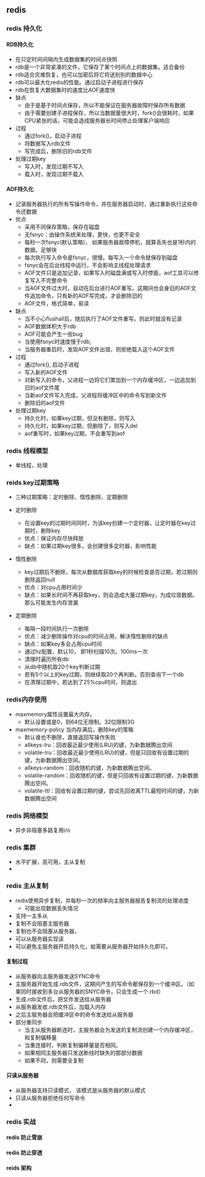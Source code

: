 ## redis
 
### redis 持久化

#### RDB持久化
 * 在只定时间间隔内生成数据集的时间点快照
 * rdb是一个非常紧凑的文件，它保存了某个时间点上的数据集。适合备份
 * rdb适合灾难恢复，也可以加密后将它将送别别的数据中心
 * rdb可以最大化redis的性能。通过启动子进程进行保存
 * rdb在恢复大数据集时的速度比AOF速度快
 * 缺点
   + 由于是基于时间点保存，所以不能保证在服务器故障时保存所有数据
   + 由于需要创建子进程保存，所以当数据量很大时，fork()会很耗时，如果CPU紧张的话，可能会造成服务器长时间停止处理客户端响应
 * 过程
   + 通过fork()，启动子进程
   + 将数据写入rdb文件
   + 写完成后，删除旧的rdb文件
 * 处理过期key
   + 写入时，发现过期不写入
   + 载入时，发现过期不载入
#### AOF持久化
 * 记录服务器执行的所有写操作命令，并在服务器启动时，通过重新执行这些命令还数据
 * 优点
   + 采用不同保存策略，保存在磁盘
   + 无fsnyc：由操作系统来处理，更快，也更不安全
   + 每秒一次fsnyc(默认策略)， 如果服务器故障停机，就算丢失也是1秒内的数据。足够快
   + 每次执行写入命令是fsnyc，很慢。每写入一个命令就保存到磁盘
   + fsnyc会在后台线程中运行，不会影响主线程处理请求
   + AOF文件只是追加记录，如果写入时磁盘满或写入时停面，aof工具可以修复写入不完整命令
   + 当AOF文件过大时，自动在后台进行AOF重写。这期间也会身旧的AOF文件追加命令，只有新的AOF写完成，才会删除旧的
   + AOF文件，格式简单，易读
 * 缺点
   + 当不小心flushall后，随后执行了AOF文件重写。则此时就没有记录
   + AOF数据体积大于rdb
   + AOF可能会产生一些bug
   + 当使用fsnyc时速度慢于rdb, 
   + 当服务器重启时，发现AOF文件出错，则拒绝载入这个AOF文件
 * 过程
   + 通过fork(), 启动子进程
   + 写入新的AOF文件
   + 对新写入的命令，父进程一边将它们累加到一个内存缓冲区，一边追加到旧的aof文件尾
   + 当新aof文件写入完成，父进程将缓冲区中的命令写到新文件
   + 删除旧的aof文件
 * 处理过期key
   + 持久化时，如果key过期，但没有删除，则写入
   + 持久化时，如果key过期，但删除了，则写入del
   + aof重写时，如果key过期，不会重写到aof
### redis 线程模型
 * 单线程，处理

### reids key过期策略
 * 三种过期策略：定时删除、惰性删除、定期删除
 * 定时删除
   + 在设置key的过期时间同时，为该key创建一个定时器，让定时器在key过期时，删除key
   + 优点：保证内存尽快释放
   + 缺点：如果过期key很多，会创建很多定时器，影响性能
 * 惰性删除
   + key过期后不删除，每次从数据库获取key的时候检查是否过期，若过期则删除返回null
   + 优点：对cpu占用时间少
   + 缺点：如果长时间不再获取key，则会造成大量过期key，为成垃圾数据。那么可能发生内存泄漏
   
 * 定期删除
   + 每隔一段时间执行一次删除
   + 优点：减少删除操作对cpu的时间占用，解决惰性删除的缺点
   + 缺点：如果key多会占用cpu时间
   + 通过hz配置，默认10， 即1秒扫描10次。100ms一次
   + 清理时遍历所有db
   + 从db中随机取20个key判断过期
   + 若有5个以上的key过期，则继续取20个再判断。否则查询下一个db
   + 在清理过期中，若达到了25%cpu时间，则退出
   
### redis内存使用
 * maxmemory属性设置最大内存。
   + 默认设置或是0，则64位无限制。32位限制3G
 * maxmemory-policy 当内存满后，删除key的策略
   + 默认谁也不删除，直接返回写操作失败
   + allkeys-lru：回收最近最少使用(LRU)的键，为新数据腾出空间
   + volatile-lru：回收最近最少使用(LRU)的键，但是只回收有设置过期的键，为新数据腾出空间。
   + allkeys-random：回收随机的键，为新数据腾出空间。
   + volatile-random：回收随机的键，但是只回收有设置过期的键，为新数据腾出空间。
   + volatile-ttl：回收有设置过期的键，尝试先回收离TTL最短时间的键，为新数据腾出空间

### redis 网络模型
 * 异步非阻塞多路复用i/o

### redis 集群
 * 水平扩展，高可用，主从复制
 * 
 
### redis 主从复制
 * redis使用异步复制，并每秒一次的频率向主服务器报告复制流的处理进度
   + 可能出现数据丢失情况
 * 支持一主多从
 * 复制不会阻塞主服务器
 * 复制也不会阻塞从服务器，
 * 可以从服务器实现读
 * 可以避免主服务器开启持久化，蛤需要从服务器开始持久化即可。
 
#### 复制过程
 * 从服务器向主服务器发送SYNC命令
 * 主服务器开始生成.rdb文件，这期间产生的写命令都保存到一个缓冲区。（如果同时接收到多台从服务器的SNYC命令，只会生成一个.rbd）
 * 生成.rdb文件后，把文件发送给从服务器
 * 从服务器发收.rdb文件后，加载入内存
 * 之后主服务器会把缓冲区中的命令发送给从服务器
 * 部分重同步
   + 当主从服务器断连时，主服务器会为发送的复制流创建一个内存缓冲区，和复制偏移量
   + 当重连接时，判断复制偏移量是否相同。
   + 如果相同主服务器只发送断线时缺失的那部分数据
   + 如果不同，则需要全复制
 
#### 只读从服务器
 * 从服务器支持只读模式， 该模式是从服务器的默认模式
 * 只读从服务器拒绝任何写命令
 * 
 
### redis 实战
#### redis 防止雪崩

#### redis 防止穿透

#### reids 架构